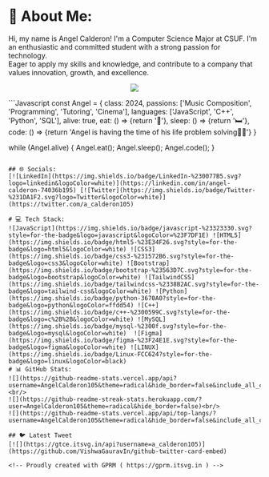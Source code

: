 # 💫 About Me:
Hi, my name is Angel Calderon! I'm a Computer Science Major at CSUF. I'm an enthusiastic and committed student with a strong passion for technology. <br>Eager to apply my skills and knowledge, and contribute to a company that values innovation, growth, and excellence.
</p>
<p align="center"> 
    <img src= "https://giphy.com/gifs/one-numbers-binary-code-QpVUMRUJGokfqXyfa1" /> 
    </p>
```Javascript
    const Angel = {
    class: 2024,
    passions: ['Music Composition', 'Programming', 'Tutoring', 'Cinema'],
    languages: ['JavaScript', 'C++', 'Python', 'SQL'],
    alive: true,
    eat: () => {return '🌯'},
    sleep: () => {return '🛏️'},
    code: () => {return 'Angel is having the time of his life problem solving👨‍💻'}
    }

while (Angel.alive) {
    Angel.eat();
    Angel.sleep();
    Angel.code(); }
```

## 🌐 Socials:
[![LinkedIn](https://img.shields.io/badge/LinkedIn-%230077B5.svg?logo=linkedin&logoColor=white)](https://linkedin.com/in/angel-calderon-74036b195) [![Twitter](https://img.shields.io/badge/Twitter-%231DA1F2.svg?logo=Twitter&logoColor=white)](https://twitter.com/a_calderon105) 

# 💻 Tech Stack:
![JavaScript](https://img.shields.io/badge/javascript-%23323330.svg?style=for-the-badge&logo=javascript&logoColor=%23F7DF1E) ![HTML5](https://img.shields.io/badge/html5-%23E34F26.svg?style=for-the-badge&logo=html5&logoColor=white) ![CSS3](https://img.shields.io/badge/css3-%231572B6.svg?style=for-the-badge&logo=css3&logoColor=white) ![Bootstrap](https://img.shields.io/badge/bootstrap-%23563D7C.svg?style=for-the-badge&logo=bootstrap&logoColor=white) ![TailwindCSS](https://img.shields.io/badge/tailwindcss-%2338B2AC.svg?style=for-the-badge&logo=tailwind-css&logoColor=white) ![Python](https://img.shields.io/badge/python-3670A0?style=for-the-badge&logo=python&logoColor=ffdd54) ![C++](https://img.shields.io/badge/c++-%2300599C.svg?style=for-the-badge&logo=c%2B%2B&logoColor=white) ![MySQL](https://img.shields.io/badge/mysql-%2300f.svg?style=for-the-badge&logo=mysql&logoColor=white) 	![Figma](https://img.shields.io/badge/figma-%23F24E1E.svg?style=for-the-badge&logo=figma&logoColor=white) ![LINUX](https://img.shields.io/badge/Linux-FCC624?style=for-the-badge&logo=linux&logoColor=black)
# 📊 GitHub Stats:
![](https://github-readme-stats.vercel.app/api?username=AngelCalderon105&theme=radical&hide_border=false&include_all_commits=false&count_private=false)<br/>
![](https://github-readme-streak-stats.herokuapp.com/?user=AngelCalderon105&theme=radical&hide_border=false)<br/>
![](https://github-readme-stats.vercel.app/api/top-langs/?username=AngelCalderon105&theme=radical&hide_border=false&include_all_commits=false&count_private=false&layout=compact)

## 🐦 Latest Tweet
[![](https://gtce.itsvg.in/api?username=a_calderon105)](https://github.com/VishwaGauravIn/github-twitter-card-embed)

<!-- Proudly created with GPRM ( https://gprm.itsvg.in ) -->


